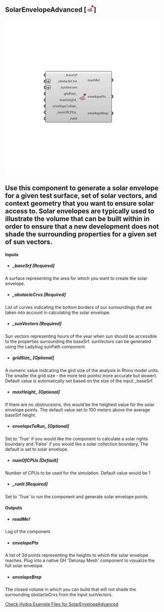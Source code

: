 ## SolarEnvelopeAdvanced [![](../../images/icons/SolarEnvelopeAdvanced.png)]

![](../../images/components/SolarEnvelopeAdvanced.png)

Use this component to generate a solar envelope for a given test surface, set of solar vectors, and context geometry that you want to ensure solar access to.  Solar envelopes are typically used to illustrate the volume that can be built within in order to ensure that a new development does not shade the surrounding properties for a given set of sun vectors.
 -
 

#### Inputs
* ##### _baseSrf [Required]
A surface representing the area for which you want to create the solar envelope.
* ##### _obstacleCrvs [Required]
List of curves indicating the bottom borders of our surroundings that are taken into account in calculating the solar envelope.
* ##### _sunVectors [Required]
Sun vectors representing hours of the year when sun should be accessible to the properties surrounding the baseSrf.  sunVectors can be generated using the Ladybug sunPath component.
* ##### gridSize_ [Optional]
A numeric value inidcating the gird size of the analysis in Rhino model units. The smaller the grid size - the more test points( more accurate but slower). Default value is automatically set based on the size of the input _baseSrf.
* ##### maxHeight_ [Optional]
If there are no obstrucsions, this would be the heighest value for the solar envelope points. The default value set to 100 meters above the average baseSrf height.
* ##### envelopeToRun_ [Optional]
Set to 'True' if you would like the component to calculate a solar rights boundary and 'False' if you would like a solar collection boundary.  The default is set to solar envelope.
* ##### _numOfCPUs_ [Default]
Number of CPUs to be used for the simulation. Default value would be 1
* ##### _runIt [Required]
Set to 'True' to run the component and generate solar envelope points.

#### Outputs
* ##### readMe!
Log of the component.
* ##### envelopePts
A list of 3d points representing the heights to which the solar envelope reaches.  Plug into a native GH 'Delunay Mesh' component to visualize the full solar envelope.
* ##### envelopeBrep
The closed volume in which you can build that will not shade the surrounding obstacleCrvs from the input sunVectors.


[Check Hydra Example Files for SolarEnvelopeAdvanced](https://hydrashare.github.io/hydra/index.html?keywords=Ladybug_SolarEnvelopeAdvanced)